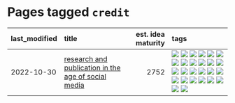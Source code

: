 # Pages tagged `credit`

|last_modified|title|est. idea maturity|tags
|:---|:---|---:|:---|
|2022-10-30|[research and publication in the age of social media](../research-and-social.md)|2752|[![](https://img.shields.io/badge/tag-arxiv-da6994)](../tags/arxiv.md) [![](https://img.shields.io/badge/tag-citation-d5f6c6)](../tags/citation.md) [![](https://img.shields.io/badge/tag-corrections-77a0)](../tags/corrections.md) [![](https://img.shields.io/badge/tag-credit-5d9a82)](../tags/credit.md) [![](https://img.shields.io/badge/tag-curation-aa21fc)](../tags/curation.md) [![](https://img.shields.io/badge/tag-discoverability-869bd0)](../tags/discoverability.md) [![](https://img.shields.io/badge/tag-discussion-c4c41f)](../tags/discussion.md) [![](https://img.shields.io/badge/tag-feed-53417a)](../tags/feed.md) [![](https://img.shields.io/badge/tag-git-92ab1c)](../tags/git.md) [![](https://img.shields.io/badge/tag-github-12f6d5)](../tags/github.md) [![](https://img.shields.io/badge/tag-historyofscience-48fb29)](../tags/historyofscience.md) [![](https://img.shields.io/badge/tag-mastodon-4db4d2)](../tags/mastodon.md) [![](https://img.shields.io/badge/tag-openreview-12eec5)](../tags/openreview.md) [![](https://img.shields.io/badge/tag-paperswithcode-ea1833)](../tags/paperswithcode.md) [![](https://img.shields.io/badge/tag-platform-f14da)](../tags/platform.md) [![](https://img.shields.io/badge/tag-publication-3a20e)](../tags/publication.md) [![](https://img.shields.io/badge/tag-reproducibility-1043a5)](../tags/reproducibility.md) [![](https://img.shields.io/badge/tag-research-35b163)](../tags/research.md) [![](https://img.shields.io/badge/tag-retractions-c4fb38)](../tags/retractions.md) [![](https://img.shields.io/badge/tag-search-1eefac)](../tags/search.md) [![](https://img.shields.io/badge/tag-socialmedia-3f9741)](../tags/socialmedia.md) [![](https://img.shields.io/badge/tag-stackoverflow-c6963e)](../tags/stackoverflow.md) [![](https://img.shields.io/badge/tag-subscription-6013c8)](../tags/subscription.md) [![](https://img.shields.io/badge/tag-transparency-4d35f9)](../tags/transparency.md) [![](https://img.shields.io/badge/tag-twitter-e3be61)](../tags/twitter.md) [![](https://img.shields.io/badge/tag-validation-e9b626)](../tags/validation.md)|